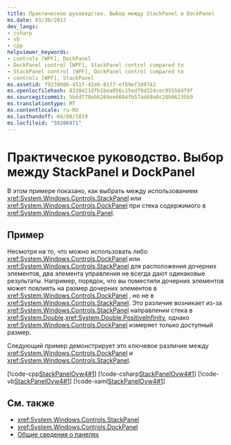 ```yaml
---
title: Практическое руководство. Выбор между StackPanel и DockPanel
ms.date: 03/30/2017
dev_langs:
- csharp
- vb
- cpp
helpviewer_keywords:
- controls [WPF], DockPanel
- DockPanel control [WPF], StackPanel control compared to
- StackPanel control [WPF], DockPanel control compared to
- controls [WPF], StackPanel
ms.assetid: f9239086-451f-42e6-81f7-ef89ef349742
ms.openlocfilehash: 8338421dfb1bea856c15edf9d324cec955584f9f
ms.sourcegitcommit: 5b6d778ebb269ee6684fb57ad69a8c28b06235b9
ms.translationtype: MT
ms.contentlocale: ru-RU
ms.lasthandoff: 04/08/2019
ms.locfileid: "59206971"
---
```

# <a name="how-to-choose-between-stackpanel-and-dockpanel"></a>Практическое руководство. Выбор между StackPanel и DockPanel
В этом примере показано, как выбрать между использованием <xref:System.Windows.Controls.StackPanel> или <xref:System.Windows.Controls.DockPanel> при стека содержимого в <xref:System.Windows.Controls.Panel>.  
  
## <a name="example"></a>Пример  
 Несмотря на то, что можно использовать либо <xref:System.Windows.Controls.DockPanel> или <xref:System.Windows.Controls.StackPanel> для расположения дочерних элементов, два элемента управления не всегда дают одинаковые результаты. Например, порядок, что вы поместили дочерних элементов может повлиять на размер дочерних элементов в <xref:System.Windows.Controls.DockPanel> , но не в <xref:System.Windows.Controls.StackPanel>. Это различие возникает из-за <xref:System.Windows.Controls.StackPanel> направлении стека в <xref:System.Double>.<xref:System.Double.PositiveInfinity>, однако <xref:System.Windows.Controls.DockPanel> измеряет только доступный размер.  
  
 Следующий пример демонстрирует это ключевое различие между <xref:System.Windows.Controls.DockPanel> и <xref:System.Windows.Controls.StackPanel>.  
  
 [!code-cpp[StackPanelOvw4#1](~/samples/snippets/cpp/VS_Snippets_Wpf/StackPanelOvw4/CPP/StackPanel_Ovw_Sample4.cpp#1)]
 [!code-csharp[StackPanelOvw4#1](~/samples/snippets/csharp/VS_Snippets_Wpf/StackPanelOvw4/CSharp/StackPanel_Ovw_Sample4.cs#1)]
 [!code-vb[StackPanelOvw4#1](~/samples/snippets/visualbasic/VS_Snippets_Wpf/StackPanelOvw4/VisualBasic/StackPanelSamp.vb#1)]
 [!code-xaml[StackPanelOvw4#1](~/samples/snippets/xaml/VS_Snippets_Wpf/StackPanelOvw4/XAML/default.xaml#1)]  
  
## <a name="see-also"></a>См. также

- <xref:System.Windows.Controls.StackPanel>
- <xref:System.Windows.Controls.DockPanel>
- [Общие сведения о панелях](panels-overview.md)
